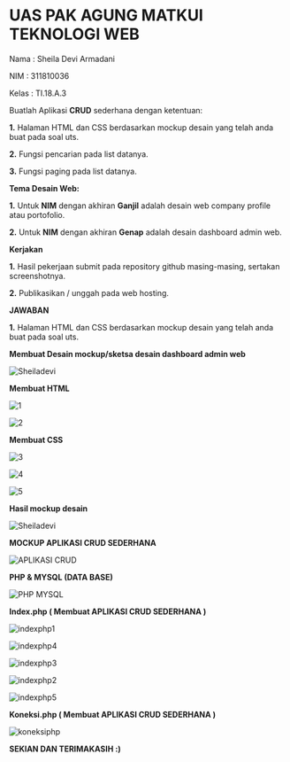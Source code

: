 # UAS PAK AGUNG MATKUl TEKNOLOGI WEB

Nama : Sheila Devi Armadani

NIM : 311810036

Kelas : TI.18.A.3

Buatlah Aplikasi **CRUD** sederhana dengan ketentuan:

**1.** Halaman HTML dan CSS berdasarkan mockup desain yang telah anda buat pada soal uts.

**2.** Fungsi pencarian pada list datanya.

**3.** Fungsi paging pada list datanya.


**Tema Desain Web:**

**1.** Untuk **NIM** dengan akhiran **Ganjil** adalah desain web company profile atau portofolio.

**2.** Untuk **NIM** dengan akhiran **Genap** adalah desain dashboard admin web.


**Kerjakan**

**1.** Hasil pekerjaan submit pada repository github masing-masing, sertakan screenshotnya.

**2.** Publikasikan / unggah pada web hosting.

**JAWABAN**

**1.** Halaman HTML dan CSS berdasarkan mockup desain yang telah anda buat pada soal uts.

**Membuat Desain mockup/sketsa desain dashboard admin web**

![Sheiladevi](https://user-images.githubusercontent.com/46736071/80856697-403d2500-8c76-11ea-912a-46dff9205ed9.png)

**Membuat HTML**

![1](https://user-images.githubusercontent.com/46736071/80856645-ad9c8600-8c75-11ea-8fb7-88a7c6d76ef7.png)

![2](https://user-images.githubusercontent.com/46736071/80856663-f5bba880-8c75-11ea-89f4-5e966a9d9dc6.png)

**Membuat CSS**

![3](https://user-images.githubusercontent.com/46736071/80856740-aaee6080-8c76-11ea-8f7c-bf02116edb69.png)

![4](https://user-images.githubusercontent.com/46736071/80856747-b93c7c80-8c76-11ea-99ce-ed7117b3c542.png)

![5](https://user-images.githubusercontent.com/46736071/80856751-cc4f4c80-8c76-11ea-829a-4bd30e447038.png)

**Hasil mockup desain**

![Sheiladevi](https://user-images.githubusercontent.com/46736071/80856697-403d2500-8c76-11ea-912a-46dff9205ed9.png)

**MOCKUP APLIKASI CRUD SEDERHANA**

![APLIKASI CRUD](https://user-images.githubusercontent.com/46736071/87137744-43462a00-c252-11ea-84f8-2604233b17e2.png)

**PHP & MYSQL (DATA BASE)**

![PHP MYSQL](https://user-images.githubusercontent.com/46736071/87137786-50fbaf80-c252-11ea-9647-93427d2693d8.png)

**Index.php ( Membuat APLIKASI CRUD SEDERHANA )**

![indexphp1](https://user-images.githubusercontent.com/46736071/87138315-16464700-c253-11ea-8ada-21b4261471f6.png)

![indexphp4](https://user-images.githubusercontent.com/46736071/87138342-1cd4be80-c253-11ea-9934-dbe9dfbb9813.png)

![indexphp3](https://user-images.githubusercontent.com/46736071/87138336-1ba39180-c253-11ea-9d53-3b9f07091b39.png)

![indexphp2](https://user-images.githubusercontent.com/46736071/87138324-18a8a100-c253-11ea-92c4-bb4062b49ae9.png)

![indexphp5](https://user-images.githubusercontent.com/46736071/87138389-32e27f00-c253-11ea-8f4d-15f2e380afe8.png)

**Koneksi.php ( Membuat APLIKASI CRUD SEDERHANA )**

![koneksiphp](https://user-images.githubusercontent.com/46736071/87138397-3544d900-c253-11ea-88bd-0e7be0870f62.png)

**SEKIAN DAN TERIMAKASIH :)**

